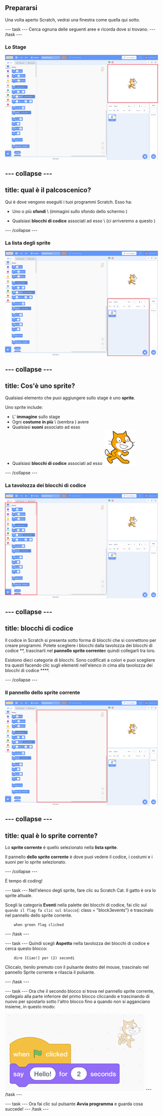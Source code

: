 ## Prepararsi

Una volta aperto Scratch, vedrai una finestra come quella qui sotto.

\--- task \--- Cerca ognuna delle seguenti aree e ricorda dove si trovano. \--- /task \---

### Lo Stage

![Finestra Scratch con il palco evidenziato](images/hlStage.png)

## \--- collapse \---

## title: qual è il palcoscenico?

Qui è dove vengono eseguiti i tuoi programmi Scratch. Esso ha:

* Uno o più **sfondi** \ (immagini sullo sfondo dello schermo \)

* Qualsiasi **blocchi di codice** associati ad esso \ (ci arriveremo a questo \)

\--- /collapse \---

### La lista degli sprite

![Finestra di Scratch con l'elenco degli sprite evidenziato](images/hlSpriteList.png)

## \--- collapse \---

## title: Cos'è uno sprite?

Qualsiasi elemento che puoi aggiungere sullo stage è uno **sprite**.

Uno sprite include:

* L' **immagine** sullo stage
* Ogni **costume in più** \ (sembra \) avere
* Qualsiasi **suoni** associato ad esso
* Qualsiasi **blocchi di codice** associati ad esso ![](images/setup2.png)

\--- /collapse \---

### La tavolozza dei blocchi di codice

![Finestra di scratch con il pannello dei blocchi evidenziato](images/hlBlocksPalette.png)

## \--- collapse \---

## title: blocchi di codice

Il codice in Scratch si presenta sotto forma di blocchi che si connettono per creare programmi. Potete scegliere i blocchi dalla tavolozza dei </strong>blocchi di codice **, trascinarli nel **pannello sprite corrente**e quindi collegarli tra loro.</p> 

Esistono dieci categorie di blocchi. Sono codificati a colori e puoi scegliere tra questi facendo clic sugli elementi nell'elenco in cima alla tavolozza dei blocchi di codice ****.

\--- /collapse \---

### Il pannello dello sprite corrente

![Finestra Scratch con il pannello dello sprite corrente evidenziato](images/hlCurrentSpritePanel.png)

## \--- collapse \---

## title: qual è lo sprite corrente?

Lo **sprite corrente** è quello selezionato nella **lista sprite**.

Il pannello **dello sprite corrente** è dove puoi vedere il codice, i costumi e i suoni per lo sprite selezionato.

\--- /collapse \---

È tempo di coding!

\--- task \--- Nell'elenco degli sprite, fare clic su Scratch Cat. Il gatto è ora lo sprite attuale.

Scegli la categoria **Eventi** nella palette dei blocchi di codice, fai clic sul `quando il flag fa clic sul blocco`{: class = "block3events"} e trascinalo nel pannello dello sprite corrente.

```blocks3
    when green flag clicked
```

\--- /task \---

\--- task \--- Quindi scegli **Aspetto** nella tavolozza dei blocchi di codice e cerca questo blocco:

```blocks3
    dire [Ciao!] per (2) secondi
```

Cliccalo, tienilo premuto con il pulsante destro del mouse, trascinalo nel pannello Sprite corrente e rilascia il pulsante.

\--- /task \---

\--- task \--- Ora che il secondo blocco si trova nel pannello sprite corrente, collegalo alla parte inferiore del primo blocco cliccando e trascinando di nuovo per spostarlo sotto l'altro blocco fino a quando non si agganciano insieme, in questo modo:

![](images/setup3.png) \--- /task \---

\--- task \--- Ora fai clic sul pulsante **Avvia programma** e guarda cosa succede! \--- /task \---